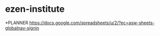 # ezen-institute

*PLANNER
https://docs.google.com/spreadsheets/u/2/?ec=asw-sheets-globalnav-signin
